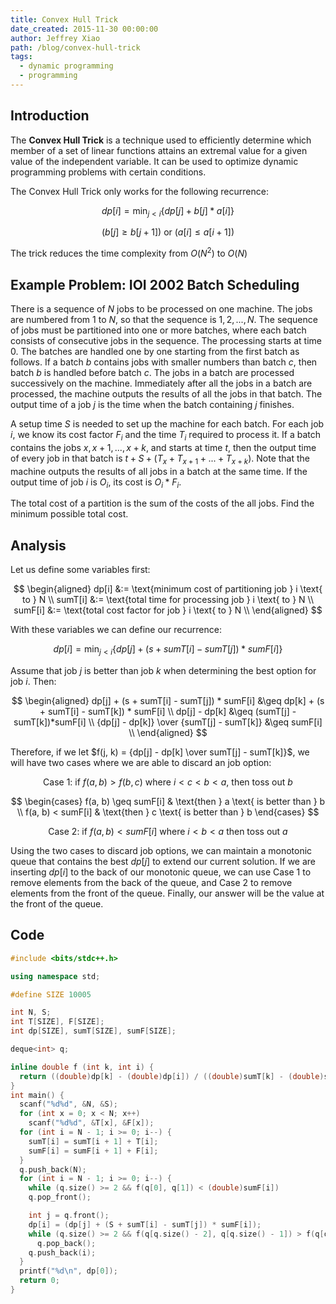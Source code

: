 ```yaml
---
title: Convex Hull Trick
date_created: 2015-11-30 00:00:00
author: Jeffrey Xiao
path: /blog/convex-hull-trick
tags:
  - dynamic programming
  - programming
---
```


## Introduction

The **Convex Hull Trick** is a technique used to efficiently determine which member of a set of
linear functions attains an extremal value for a given value of the independent variable. It can be
used to optimize dynamic programming problems with certain conditions.

The Convex Hull Trick only works for the following recurrence:

$$
dp[i] = \min_{j < i}\left\{ dp[j] + b[j]*a[i] \right\}
$$

$$
(b[j] \geq b[j+1]) \text{ or } (a[i] \leq a[i+1])
$$

The trick reduces the time complexity from $O(N^2)$ to $O(N)$

## Example Problem: IOI 2002 Batch Scheduling

There is a sequence of $N$ jobs to be processed on one machine. The jobs are numbered from $1$ to
$N$, so that the sequence is $1, 2, ..., N$. The sequence of jobs must be partitioned into one or
more batches, where each batch consists of consecutive jobs in the sequence. The processing starts
at time $0$. The batches are handled one by one starting from the first batch as follows. If a batch
$b$ contains jobs with smaller numbers than batch $c$, then batch $b$ is handled before batch $c$.
The jobs in a batch are processed successively on the machine. Immediately after all the jobs in a
batch are processed, the machine outputs the results of all the jobs in that batch. The output time
of a job $j$ is the time when the batch containing $j$ finishes.

A setup time $S$ is needed to set up the machine for each batch. For each job $i$, we know its cost
factor $F_i$ and the time $T_i$ required to process it. If a batch contains the jobs $x, x+1, ...,
x+k$, and starts at time $t$, then the output time of every job in that batch is $t + S + (T_x +
T_{x+1} + ... + T_{x+k})$. Note that the machine outputs the results of all jobs in a batch at the
same time. If the output time of job $i$ is $O_i$, its cost is $O_i * F_i$.

The total cost of a partition is the sum of the costs of the all jobs. Find the minimum possible
total cost.

## Analysis

Let us define some variables first:

$$
\begin{aligned}
  dp[i]   &:= \text{minimum cost of partitioning job } i \text{ to } N \\
  sumT[i] &:= \text{total time for processing job } i \text{ to } N    \\
  sumF[i] &:= \text{total cost factor for job } i \text{ to } N        \\
\end{aligned}
$$

With these variables we can define our recurrence:

$$
dp[i] = \min_{j < i}\{dp[j] + (s + sumT[i] - sumT[j]) * sumF[i]\}
$$

Assume that job $j$ is better than job $k$ when determining the best option for job $i$. Then:

$$
\begin{aligned}
  dp[j] + (s + sumT[i] - sumT[j]) * sumF[i] &\geq dp[k] + (s + sumT[i] - sumT[k]) * sumF[i] \\
  dp[j] - dp[k]                             &\geq (sumT[j] - sumT[k])*sumF[i]               \\
  {dp[j] - dp[k]} \over {sumT[j] - sumT[k]} &\geq sumF[i]                                   \\
\end{aligned}
$$

Therefore, if we let $f(j, k) = {dp[j] - dp[k] \over sumT[j] - sumT[k]}$, we will have two cases
where we are able to discard an job option:

$$
\text{Case 1: if } f(a, b) > f(b, c) \text{ where } i < c < b < a \text{, then toss out } b
$$

$$
\begin{cases}
  f(a, b) \geq sumF[i] & \text{then } a \text{ is better than } b \\
  f(a, b) < sumF[i] & \text{then } c \text{ is better than } b
\end{cases}
$$

$$
\text{Case 2: if } f(a, b) < sumF[i] \text{ where } i < b < a \text{ then toss out } a
$$

Using the two cases to discard job options, we can maintain a monotonic queue that contains the best
$dp[j]$ to extend our current solution. If we are inserting $dp[i]$ to the back of our monotonic
queue, we can use Case 1 to remove elements from the back of the queue, and Case 2 to remove
elements from the front of the queue. Finally, our answer will be the value at the front of the
queue.

## Code

```cpp
#include <bits/stdc++.h>

using namespace std;

#define SIZE 10005

int N, S;
int T[SIZE], F[SIZE];
int dp[SIZE], sumT[SIZE], sumF[SIZE];

deque<int> q;

inline double f (int k, int i) {
  return ((double)dp[k] - (double)dp[i]) / ((double)sumT[k] - (double)sumT[i]);
}
int main() {
  scanf("%d%d", &N, &S);
  for (int x = 0; x < N; x++)
    scanf("%d%d", &T[x], &F[x]);
  for (int i = N - 1; i >= 0; i--) {
    sumT[i] = sumT[i + 1] + T[i];
    sumF[i] = sumF[i + 1] + F[i];
  }
  q.push_back(N);
  for (int i = N - 1; i >= 0; i--) {
    while (q.size() >= 2 && f(q[0], q[1]) < (double)sumF[i])
    q.pop_front();

    int j = q.front();
    dp[i] = (dp[j] + (S + sumT[i] - sumT[j]) * sumF[i]);
    while (q.size() >= 2 && f(q[q.size() - 2], q[q.size() - 1]) > f(q[q.size() - 1], i))
      q.pop_back();
    q.push_back(i);
  }
  printf("%d\n", dp[0]);
  return 0;
}
```
